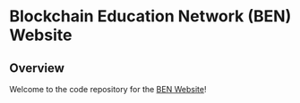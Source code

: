 # Blockchain Education Network (BEN) Website

## Overview

Welcome to the code repository for the [BEN Website](https://www.blockchainedu.org)!
